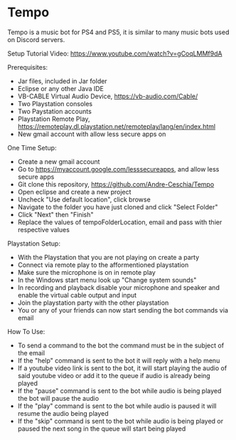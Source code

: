 # Tempo
Tempo is a music bot for PS4 and PS5, it is similar to many music bots used on Discord servers. 

Setup Tutorial Video: https://www.youtube.com/watch?v=gCoqLMMf9dA

Prerequisites:
  - Jar files, included in Jar folder
  - Eclipse or any other Java IDE
  - VB-CABLE Virtual Audio Device, https://vb-audio.com/Cable/
  - Two Playstation consoles
  - Two Paystation accounts
  - Playstation Remote Play, https://remoteplay.dl.playstation.net/remoteplay/lang/en/index.html
  - New gmail account with allow less secure apps on

One Time Setup:
  - Create a new gmail account
  - Go to https://myaccount.google.com/lesssecureapps, and allow less secure apps
  - Git clone this repository, https://github.com/Andre-Ceschia/Tempo
  - Open eclipse and create a new project
  - Uncheck "Use default location", click browse
  - Navigate to the folder you have just cloned and click "Select Folder"
  - Click "Next" then "Finish"
  - Replace the values of tempoFolderLocation, email and pass with thier respective values

Playstation Setup:
  - With the Playstation that you are not playing on create a party
  - Connect via remote play to the afformentioned playstation
  - Make sure the microphone is on in remote play
  - In the Windows start menu look up "Change system sounds"
  - In recording and playback disable your microphone and speaker and enable the virtual cable output and input
  - Join the playstation party with the other playstation
  - You or any of your friends can now start sending the bot commands via email

How To Use:
  - To send a command to the bot the command must be in the subject of the email
  - If the "help" command is sent to the bot it will reply with a help menu
  - If a youtube video link is sent to the bot, it will start playing the audio of said youtube video or add it to the queue if audio is already being played
  - If the "pause" command is sent to the bot while audio is being played the bot will pause the audio
  - If the "play" command is sent to the bot while audio is paused it will resume the audio being played
  - If the "skip" command is sent to the bot while audio is being played or paused the next song in the queue will start being played
